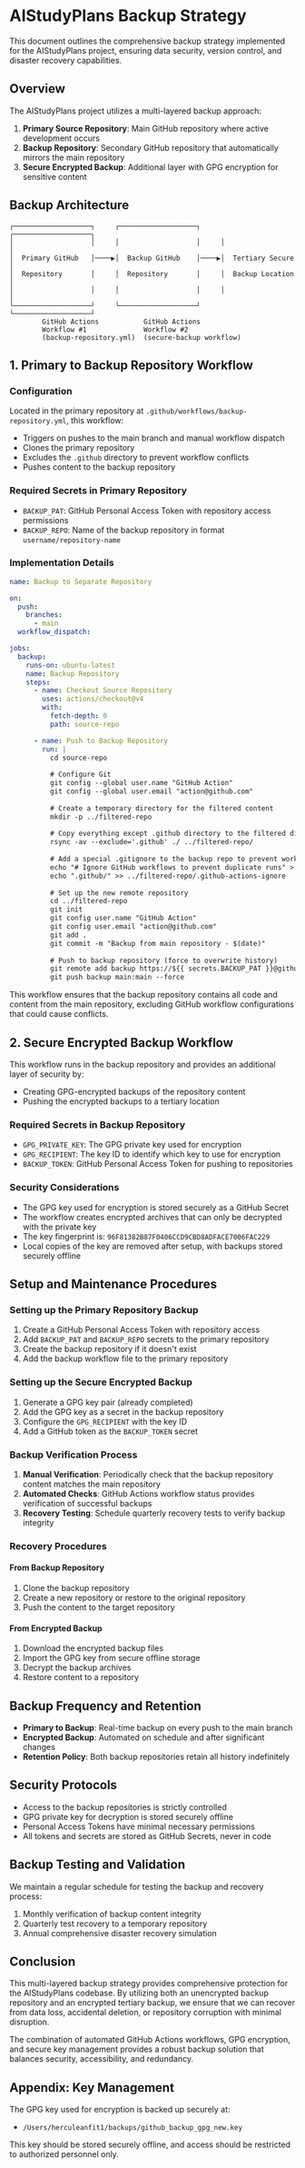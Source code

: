 # AIStudyPlans Backup Strategy

This document outlines the comprehensive backup strategy implemented for the AIStudyPlans project, ensuring data security, version control, and disaster recovery capabilities.

## Overview

The AIStudyPlans project utilizes a multi-layered backup approach:

1. **Primary Source Repository**: Main GitHub repository where active development occurs
2. **Backup Repository**: Secondary GitHub repository that automatically mirrors the main repository
3. **Secure Encrypted Backup**: Additional layer with GPG encryption for sensitive content

## Backup Architecture

```
┌───────────────────┐     ┌───────────────────┐     ┌───────────────────┐
│                   │     │                   │     │                   │
│  Primary GitHub   │────▶│  Backup GitHub    │────▶│  Tertiary Secure  │
│  Repository       │     │  Repository       │     │  Backup Location  │
│                   │     │                   │     │                   │
└───────────────────┘     └───────────────────┘     └───────────────────┘
        GitHub Actions           GitHub Actions
        Workflow #1              Workflow #2
        (backup-repository.yml)  (secure-backup workflow)
```

## 1. Primary to Backup Repository Workflow

### Configuration

Located in the primary repository at `.github/workflows/backup-repository.yml`, this workflow:

- Triggers on pushes to the main branch and manual workflow dispatch
- Clones the primary repository
- Excludes the `.github` directory to prevent workflow conflicts
- Pushes content to the backup repository

### Required Secrets in Primary Repository

- `BACKUP_PAT`: GitHub Personal Access Token with repository access permissions
- `BACKUP_REPO`: Name of the backup repository in format `username/repository-name`

### Implementation Details

```yaml
name: Backup to Separate Repository

on:
  push:
    branches:
      - main
  workflow_dispatch:

jobs:
  backup:
    runs-on: ubuntu-latest
    name: Backup Repository
    steps:
      - name: Checkout Source Repository
        uses: actions/checkout@v4
        with:
          fetch-depth: 0
          path: source-repo

      - name: Push to Backup Repository
        run: |
          cd source-repo
          
          # Configure Git
          git config --global user.name "GitHub Action"
          git config --global user.email "action@github.com"
          
          # Create a temporary directory for the filtered content
          mkdir -p ../filtered-repo
          
          # Copy everything except .github directory to the filtered directory
          rsync -av --exclude='.github' ./ ../filtered-repo/
          
          # Add a special .gitignore to the backup repo to prevent workflow triggers
          echo "# Ignore GitHub workflows to prevent duplicate runs" > ../filtered-repo/.github-actions-ignore
          echo ".github/" >> ../filtered-repo/.github-actions-ignore
          
          # Set up the new remote repository
          cd ../filtered-repo
          git init
          git config user.name "GitHub Action"
          git config user.email "action@github.com"
          git add .
          git commit -m "Backup from main repository - $(date)"
          
          # Push to backup repository (force to overwrite history)
          git remote add backup https://${{ secrets.BACKUP_PAT }}@github.com/${{ secrets.BACKUP_REPO }}.git
          git push backup main:main --force
```

This workflow ensures that the backup repository contains all code and content from the main repository, excluding GitHub workflow configurations that could cause conflicts.

## 2. Secure Encrypted Backup Workflow

This workflow runs in the backup repository and provides an additional layer of security by:

- Creating GPG-encrypted backups of the repository content
- Pushing the encrypted backups to a tertiary location

### Required Secrets in Backup Repository

- `GPG_PRIVATE_KEY`: The GPG private key used for encryption
- `GPG_RECIPIENT`: The key ID to identify which key to use for encryption
- `BACKUP_TOKEN`: GitHub Personal Access Token for pushing to repositories

### Security Considerations

- The GPG key used for encryption is stored securely as a GitHub Secret
- The workflow creates encrypted archives that can only be decrypted with the private key
- The key fingerprint is: `96F81382B87F0406CCD9CBD8ADFACE7006FAC229`
- Local copies of the key are removed after setup, with backups stored securely offline

## Setup and Maintenance Procedures

### Setting up the Primary Repository Backup

1. Create a GitHub Personal Access Token with repository access
2. Add `BACKUP_PAT` and `BACKUP_REPO` secrets to the primary repository
3. Create the backup repository if it doesn't exist
4. Add the backup workflow file to the primary repository

### Setting up the Secure Encrypted Backup

1. Generate a GPG key pair (already completed)
2. Add the GPG key as a secret in the backup repository 
3. Configure the `GPG_RECIPIENT` with the key ID
4. Add a GitHub token as the `BACKUP_TOKEN` secret

### Backup Verification Process

1. **Manual Verification**: Periodically check that the backup repository content matches the main repository
2. **Automated Checks**: GitHub Actions workflow status provides verification of successful backups
3. **Recovery Testing**: Schedule quarterly recovery tests to verify backup integrity

### Recovery Procedures

#### From Backup Repository

1. Clone the backup repository
2. Create a new repository or restore to the original repository
3. Push the content to the target repository

#### From Encrypted Backup

1. Download the encrypted backup files
2. Import the GPG key from secure offline storage
3. Decrypt the backup archives
4. Restore content to a repository

## Backup Frequency and Retention

- **Primary to Backup**: Real-time backup on every push to the main branch
- **Encrypted Backup**: Automated on schedule and after significant changes
- **Retention Policy**: Both backup repositories retain all history indefinitely

## Security Protocols

- Access to the backup repositories is strictly controlled
- GPG private key for decryption is stored securely offline
- Personal Access Tokens have minimal necessary permissions
- All tokens and secrets are stored as GitHub Secrets, never in code

## Backup Testing and Validation

We maintain a regular schedule for testing the backup and recovery process:

1. Monthly verification of backup content integrity
2. Quarterly test recovery to a temporary repository
3. Annual comprehensive disaster recovery simulation

## Conclusion

This multi-layered backup strategy provides comprehensive protection for the AIStudyPlans codebase. By utilizing both an unencrypted backup repository and an encrypted tertiary backup, we ensure that we can recover from data loss, accidental deletion, or repository corruption with minimal disruption.

The combination of automated GitHub Actions workflows, GPG encryption, and secure key management provides a robust backup solution that balances security, accessibility, and redundancy.

## Appendix: Key Management

The GPG key used for encryption is backed up securely at:
- `/Users/herculeanfit1/backups/github_backup_gpg_new.key`

This key should be stored securely offline, and access should be restricted to authorized personnel only. 